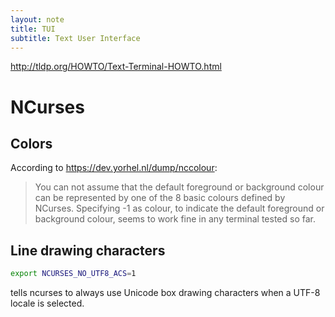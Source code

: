 ```yaml
---
layout: note
title: TUI
subtitle: Text User Interface
---
```


<http://tldp.org/HOWTO/Text-Terminal-HOWTO.html>

# NCurses
## Colors
According to https://dev.yorhel.nl/dump/nccolour:
>You can not assume that the default foreground or background colour can be 
>represented by one of the 8 basic colours defined by NCurses.  Specifying -1 
>as colour, to indicate the default foreground or background colour, seems to 
>work fine in any terminal tested so far.

## Line drawing characters

~~~sh
export NCURSES_NO_UTF8_ACS=1 
~~~

tells ncurses to always use Unicode box drawing characters when a UTF-8 locale is selected.
